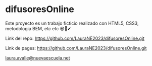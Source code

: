 # difusoresOnline

Este proyecto es un trabajo ficticio realizado con HTML5, CSS3, metodologia BEM, etc etc 😎🎉✔

Link del repo: https://github.com/LauraNE2023/difusoresOnline.git

Link de pages: https://github.com/LauraNE2023/difusoresOnline.git

laura.avalle@nuevaescuela.net

